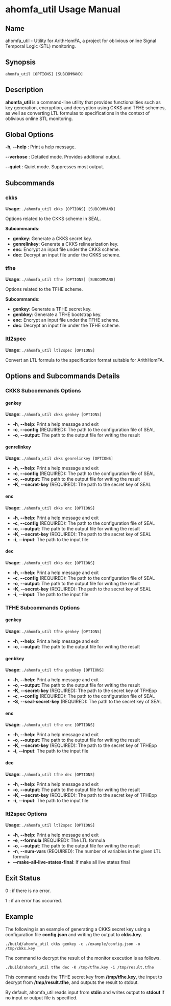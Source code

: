 # ahomfa_util Usage Manual

## Name

ahomfa_util - Utility for ArithHomFA, a project for oblivious online Signal Temporal Logic (STL) monitoring.

## Synopsis

    ahomfa_util [OPTIONS] [SUBCOMMAND]

## Description

**ahomfa_util** is a command-line utility that provides functionalities such as key generation, encryption, and decryption using CKKS and TFHE schemes, as well as converting LTL formulas to specifications in the context of oblivious online STL monitoring.

## Global Options

**-h**, **--help**
: Print a help message.

**--verbose**
: Detailed mode. Provides additional output.

**--quiet**
: Quiet mode. Suppresses most output.

## Subcommands

### ckks

**Usage**: `./ahomfa_util ckks [OPTIONS] [SUBCOMMAND]`

Options related to the CKKS scheme in SEAL.

**Subcommands**:

- **genkey**: Generate a CKKS secret key.
- **genrelinkey**: Generate a CKKS relinearization key.
- **enc**: Encrypt an input file under the CKKS scheme.
- **dec**: Decrypt an input file under the CKKS scheme.

### tfhe

**Usage**: `./ahomfa_util tfhe [OPTIONS] [SUBCOMMAND]`

Options related to the TFHE scheme.

**Subcommands**:

- **genkey**: Generate a TFHE secret key.
- **genbkey**: Generate a TFHE bootstrap key.
- **enc**: Encrypt an input file under the TFHE scheme.
- **dec**: Decrypt an input file under the TFHE scheme.

### ltl2spec

**Usage**: `./ahomfa_util ltl2spec [OPTIONS]`

Convert an LTL formula to the specification format suitable for ArithHomFA.

## Options and Subcommands Details

### CKKS Subcommands Options

#### genkey

**Usage**: `./ahomfa_util ckks genkey [OPTIONS]`

- **-h**, **--help**: Print a help message and exit
- **-c**, **--config** (REQUIRED): The path to the configuration file of SEAL
- **-o**, **--output**: The path to the output file for writing the result

#### genrelinkey

**Usage**: `./ahomfa_util ckks genrelinkey [OPTIONS]`

- **-h**, **--help**: Print a help message and exit
- **-c**, **--config** (REQUIRED): The path to the configuration file of SEAL
- **-o**, **--output**: The path to the output file for writing the result
- **-K**, **--secret-key** (REQUIRED): The path to the secret key of SEAL

#### enc

**Usage**: `./ahomfa_util ckks enc [OPTIONS]`

- **-h**, **--help**: Print a help message and exit
- **-c**, **--config** (REQUIRED): The path to the configuration file of SEAL
- **-o**, **--output**: The path to the output file for writing the result
- **-K**, **--secret-key** (REQUIRED): The path to the secret key of SEAL
- **-i**, **--input**: The path to the input file

#### dec

**Usage**: `./ahomfa_util ckks dec [OPTIONS]`

- **-h**, **--help**: Print a help message and exit
- **-c**, **--config** (REQUIRED): The path to the configuration file of SEAL
- **-o**, **--output**: The path to the output file for writing the result
- **-K**, **--secret-key** (REQUIRED): The path to the secret key of SEAL
- **-i**, **--input**: The path to the input file

### TFHE Subcommands Options

#### genkey

**Usage**: `./ahomfa_util tfhe genkey [OPTIONS]`

- **-h**, **--help**: Print a help message and exit
- **-o**, **--output**: The path to the output file for writing the result

#### genbkey

**Usage**: `./ahomfa_util tfhe genbkey [OPTIONS]`

- **-h**, **--help**: Print a help message and exit
- **-o**, **--output**: The path to the output file for writing the result
- **-K**, **--secret-key** (REQUIRED): The path to the secret key of TFHEpp
- **-c**, **--config** (REQUIRED): The path to the configuration file of SEAL
- **-S**, **--seal-secret-key** (REQUIRED): The path to the secret key of SEAL

#### enc

**Usage**: `./ahomfa_util tfhe enc [OPTIONS]`

- **-h**, **--help**: Print a help message and exit
- **-o**, **--output**: The path to the output file for writing the result
- **-K**, **--secret-key** (REQUIRED): The path to the secret key of TFHEpp
- **-i**, **--input**: The path to the input file

#### dec

**Usage**: `./ahomfa_util tfhe dec [OPTIONS]`

- **-h**, **--help**: Print a help message and exit
- **-o**, **--output**: The path to the output file for writing the result
- **-K**, **--secret-key** (REQUIRED): The path to the secret key of TFHEpp
- **-i**, **--input**: The path to the input file

### ltl2spec Options

**Usage**: `./ahomfa_util ltl2spec [OPTIONS]`

- **-h**, **--help**: Print a help message and exit
- **-e**, **--formula** (REQUIRED): The LTL formula
- **-o**, **--output**: The path to the output file for writing the result
- **-n**, **--num-vars** (REQUIRED): The number of variables in the given LTL formula
- **--make-all-live-states-final**: If make all live states final

## Exit Status

0
: if there is no error.

1
: if an error has occurred.

## Example

The following is an example of generating a CKKS secret key using a configuration file **config.json** and writing the output to **ckks.key**.

`./build/ahomfa_util ckks genkey -c ./example/config.json -o /tmp/ckks.key`

The command to decrypt the result of the monitor execution is as follows.

`./build/ahomfa_util tfhe dec -K /tmp/tfhe.key -i /tmp/result.tfhe` 

This command reads the TFHE secret key from **/tmp/tfhe.key**, the input to decrypt from **/tmp/result.tfhe**, and outputs the result to stdout. 

By default, ahomfa_util reads input from **stdin** and writes output to **stdout** if no input or output file is specified.
